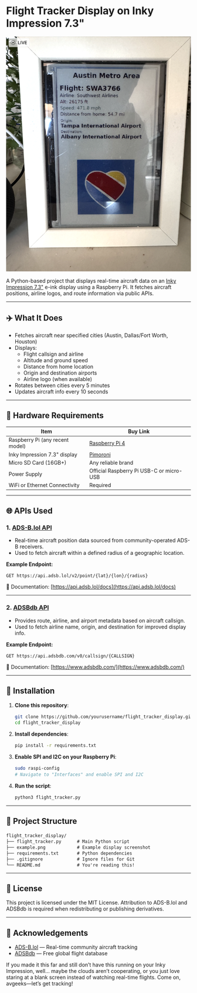 # Flight Tracker Display on Inky Impression 7.3"

![Flight Tracker Example](example.png)

A Python-based project that displays real-time aircraft data on an [Inky Impression 7.3"](https://shop.pimoroni.com/products/inky-impression-7-3) e-ink display using a Raspberry Pi. It fetches aircraft positions, airline logos, and route information via public APIs.

---

## ✈️ What It Does

- Fetches aircraft near specified cities (Austin, Dallas/Fort Worth, Houston)
- Displays:
  - Flight callsign and airline
  - Altitude and ground speed
  - Distance from home location
  - Origin and destination airports
  - Airline logo (when available)
- Rotates between cities every 5 minutes
- Updates aircraft info every 10 seconds

---

## 🧱 Hardware Requirements

| Item                            | Buy Link                                                                 |
|---------------------------------|--------------------------------------------------------------------------|
| Raspberry Pi (any recent model) | [Raspberry Pi 4](https://www.raspberrypi.com/products/raspberry-pi-4-model-b/) |
| Inky Impression 7.3" display    | [Pimoroni](https://shop.pimoroni.com/products/inky-impression-7-3)     |
| Micro SD Card (16GB+)           | Any reliable brand                                                       |
| Power Supply                    | Official Raspberry Pi USB-C or micro-USB                                 |
| WiFi or Ethernet Connectivity   | Required                                                                 |

---

## 🌐 APIs Used

### 1. [ADS-B.lol API](https://api.adsb.lol/docs)

- Real-time aircraft position data sourced from community-operated ADS-B receivers.
- Used to fetch aircraft within a defined radius of a geographic location.

**Example Endpoint:**
```
GET https://api.adsb.lol/v2/point/{lat}/{lon}/{radius}
```

📄 Documentation: [https://api.adsb.lol/docs](https://api.adsb.lol/docs)

---

### 2. [ADSBdb API](https://www.adsbdb.com/)

- Provides route, airline, and airport metadata based on aircraft callsign.
- Used to fetch airline name, origin, and destination for improved display info.

**Example Endpoint:**
```
GET https://api.adsbdb.com/v0/callsign/{CALLSIGN}
```

📄 Documentation: [https://www.adsbdb.com/](https://www.adsbdb.com/)

---

## 🔧 Installation

1. **Clone this repository**:
   ```bash
   git clone https://github.com/yourusername/flight_tracker_display.git
   cd flight_tracker_display
   ```

2. **Install dependencies**:
   ```bash
   pip install -r requirements.txt
   ```

3. **Enable SPI and I2C on your Raspberry Pi**:
   ```bash
   sudo raspi-config
   # Navigate to "Interfaces" and enable SPI and I2C
   ```

4. **Run the script**:
   ```bash
   python3 flight_tracker.py
   ```

---

## 📁 Project Structure

```
flight_tracker_display/
├── flight_tracker.py      # Main Python script
├── example.png            # Example display screenshot
├── requirements.txt       # Python dependencies
├── .gitignore             # Ignore files for Git
└── README.md              # You're reading this!
```

---

## 📝 License

This project is licensed under the MIT License. Attribution to ADS-B.lol and ADSBdb is required when redistributing or publishing derivatives.

---

## 🙏 Acknowledgements

- [ADS-B.lol](https://adsb.lol) — Real-time community aircraft tracking
- [ADSBdb](https://www.adsbdb.com) — Free global flight database

If you made it this far and still don’t have this running on your Inky Impression, well… maybe the clouds aren’t cooperating, or you just love staring at a blank screen instead of watching real-time flights. Come on, avgeeks—let’s get tracking!

